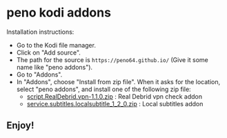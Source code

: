 # peno kodi addons

Installation instructions:


<p align="left">
  <ul>
    <li>Go to the Kodi file manager.</li>
    <li>Click on "Add source".</li>
    <li>The path for the source is <code>https://peno64.github.io/</code> (Give it some name like "peno addons").</li>
    <li>Go to "Addons".</li>
    <li>In "Addons", choose "Install from zip file". When it asks for the location, select "peno addons", and install one of the following zip file:
      <ul>
        <li><a href="script.RealDebrid.vpn/script.RealDebrid.vpn-1.1.0.zip">script.RealDebrid.vpn-1.1.0.zip</a> : Real Debrid vpn check addon</li>
        <li><a href="LocalSubtitle/service.subtitles.localsubtitle_1_2_0.zip">service.subtitles.localsubtitle_1_2_0.zip</a> : Local subtitles addon</li>
      </ul>
    </li>
  </ul>
</p>

## Enjoy!